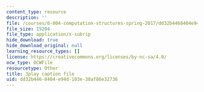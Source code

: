```yaml
---
content_type: resource
description: ''
file: /courses/6-004-computation-structures-spring-2017/dd32b4468404e94d103e38af86e32736_UDow47-q5KI.srt
file_size: 15204
file_type: application/x-subrip
hide_download: true
hide_download_original: null
learning_resource_types: []
license: https://creativecommons.org/licenses/by-nc-sa/4.0/
ocw_type: OCWFile
resourcetype: Other
title: 3play caption file
uid: dd32b446-8404-e94d-103e-38af86e32736
---
```

